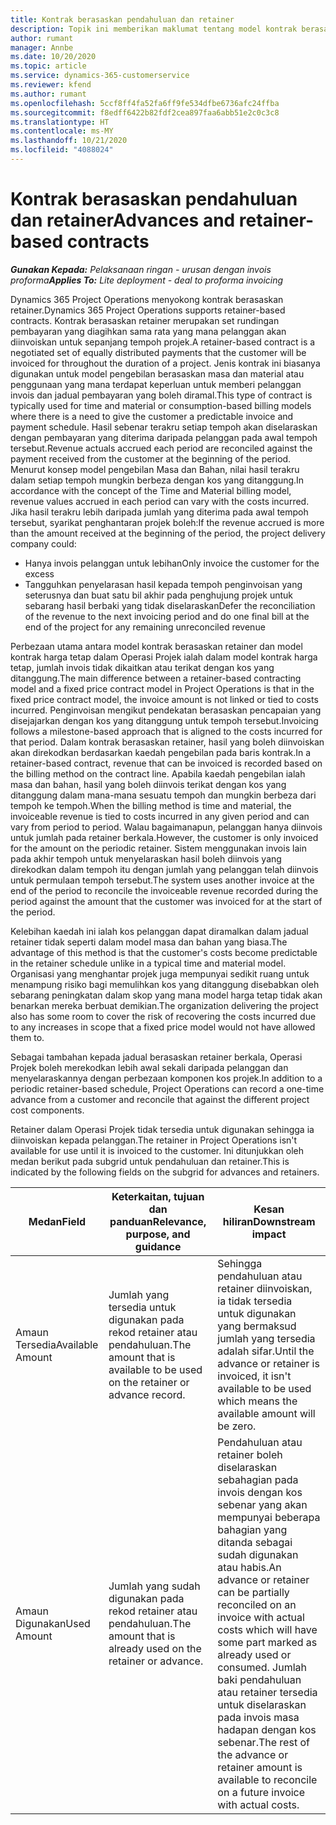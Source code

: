 ```yaml
---
title: Kontrak berasaskan pendahuluan dan retainer
description: Topik ini memberikan maklumat tentang model kontrak berasaskan retainer dan pendahuluan dalam Operasi Projek.
author: rumant
manager: Annbe
ms.date: 10/20/2020
ms.topic: article
ms.service: dynamics-365-customerservice
ms.reviewer: kfend
ms.author: rumant
ms.openlocfilehash: 5ccf8ff4fa52fa6ff9fe534dfbe6736afc24ffba
ms.sourcegitcommit: f8edff6422b82fdf2cea897faa6abb51e2c0c3c8
ms.translationtype: HT
ms.contentlocale: ms-MY
ms.lasthandoff: 10/21/2020
ms.locfileid: "4088024"
---
```

# <a name="advances-and-retainer-based-contracts"></a><span data-ttu-id="6d8fd-103">Kontrak berasaskan pendahuluan dan retainer</span><span class="sxs-lookup"><span data-stu-id="6d8fd-103">Advances and retainer-based contracts</span></span> 


<span data-ttu-id="6d8fd-104">_**Gunakan Kepada:** Pelaksanaan ringan - urusan dengan invois proforma_</span><span class="sxs-lookup"><span data-stu-id="6d8fd-104">_**Applies To:** Lite deployment - deal to proforma invoicing_</span></span>

<span data-ttu-id="6d8fd-105">Dynamics 365 Project Operations menyokong kontrak berasaskan retainer.</span><span class="sxs-lookup"><span data-stu-id="6d8fd-105">Dynamics 365 Project Operations supports retainer-based contracts.</span></span> <span data-ttu-id="6d8fd-106">Kontrak berasaskan retainer merupakan set rundingan pembayaran yang diagihkan sama rata yang mana pelanggan akan diinvoiskan untuk sepanjang tempoh projek.</span><span class="sxs-lookup"><span data-stu-id="6d8fd-106">A retainer-based contract is a negotiated set of equally distributed payments that the customer will be invoiced for throughout the duration of a project.</span></span> <span data-ttu-id="6d8fd-107">Jenis kontrak ini biasanya digunakan untuk model pengebilan berasaskan masa dan material atau penggunaan yang mana terdapat keperluan untuk memberi pelanggan invois dan jadual pembayaran yang boleh diramal.</span><span class="sxs-lookup"><span data-stu-id="6d8fd-107">This type of contract is typically used for time and material or consumption-based billing models where there is a need to give the customer a predictable invoice and payment schedule.</span></span> <span data-ttu-id="6d8fd-108">Hasil sebenar terakru setiap tempoh akan diselaraskan dengan pembayaran yang diterima daripada pelanggan pada awal tempoh tersebut.</span><span class="sxs-lookup"><span data-stu-id="6d8fd-108">Revenue actuals accrued each period are reconciled against the payment received from the customer at the beginning of the period.</span></span> <span data-ttu-id="6d8fd-109">Menurut konsep model pengebilan Masa dan Bahan, nilai hasil terakru dalam setiap tempoh mungkin berbeza dengan kos yang ditanggung.</span><span class="sxs-lookup"><span data-stu-id="6d8fd-109">In accordance with the concept of the Time and Material billing model, revenue values accrued in each period can vary with the costs incurred.</span></span> <span data-ttu-id="6d8fd-110">Jika hasil terakru lebih daripada jumlah yang diterima pada awal tempoh tersebut, syarikat penghantaran projek boleh:</span><span class="sxs-lookup"><span data-stu-id="6d8fd-110">If the revenue accrued is more than the amount received at the beginning of the period, the project delivery company could:</span></span>

- <span data-ttu-id="6d8fd-111">Hanya invois pelanggan untuk lebihan</span><span class="sxs-lookup"><span data-stu-id="6d8fd-111">Only invoice the customer for the excess</span></span> 
- <span data-ttu-id="6d8fd-112">Tangguhkan penyelarasan hasil kepada tempoh penginvoisan yang seterusnya dan buat satu bil akhir pada penghujung projek untuk sebarang hasil berbaki yang tidak diselaraskan</span><span class="sxs-lookup"><span data-stu-id="6d8fd-112">Defer the reconciliation of the revenue to the next invoicing period and do one final bill at the end of the project for any remaining unreconciled revenue</span></span>

<span data-ttu-id="6d8fd-113">Perbezaan utama antara model kontrak berasaskan retainer dan model kontrak harga tetap dalam Operasi Projek ialah dalam model kontrak harga tetap, jumlah invois tidak dikaitkan atau terikat dengan kos yang ditanggung.</span><span class="sxs-lookup"><span data-stu-id="6d8fd-113">The main difference between a retainer-based contracting model and a fixed price contract model in Project Operations is that in the fixed price contract model, the invoice amount is not linked or tied to costs incurred.</span></span> <span data-ttu-id="6d8fd-114">Penginvoisan mengikut pendekatan berasaskan pencapaian yang disejajarkan dengan kos yang ditanggung untuk tempoh tersebut.</span><span class="sxs-lookup"><span data-stu-id="6d8fd-114">Invoicing follows a milestone-based approach that is aligned to the costs incurred for that period.</span></span> <span data-ttu-id="6d8fd-115">Dalam kontrak berasaskan retainer, hasil yang boleh diinvoiskan akan direkodkan berdasarkan kaedah pengebilan pada baris kontrak.</span><span class="sxs-lookup"><span data-stu-id="6d8fd-115">In a retainer-based contract, revenue that can be invoiced is recorded based on the billing method on the contract line.</span></span> <span data-ttu-id="6d8fd-116">Apabila kaedah pengebilan ialah masa dan bahan, hasil yang boleh diinvois terikat dengan kos yang ditanggung dalam mana-mana sesuatu tempoh dan mungkin berbeza dari tempoh ke tempoh.</span><span class="sxs-lookup"><span data-stu-id="6d8fd-116">When the billing method is time and material, the invoiceable revenue is tied to costs incurred in any given period and can vary from period to period.</span></span> <span data-ttu-id="6d8fd-117">Walau bagaimanapun, pelanggan hanya diinvois untuk jumlah pada retainer berkala.</span><span class="sxs-lookup"><span data-stu-id="6d8fd-117">However, the customer is only invoiced for the amount on the periodic retainer.</span></span> <span data-ttu-id="6d8fd-118">Sistem menggunakan invois lain pada akhir tempoh untuk menyelaraskan hasil boleh diinvois yang direkodkan dalam tempoh itu dengan jumlah yang pelanggan telah diinvois untuk permulaan tempoh tersebut.</span><span class="sxs-lookup"><span data-stu-id="6d8fd-118">The system uses another invoice at the end of the period to reconcile the invoiceable revenue recorded during the period against the amount that the customer was invoiced for at the start of the period.</span></span>

<span data-ttu-id="6d8fd-119">Kelebihan kaedah ini ialah kos pelanggan dapat diramalkan dalam jadual retainer tidak seperti dalam model masa dan bahan yang biasa.</span><span class="sxs-lookup"><span data-stu-id="6d8fd-119">The advantage of this method is that the customer's costs become predictable in the retainer schedule unlike in a typical time and material model.</span></span> <span data-ttu-id="6d8fd-120">Organisasi yang menghantar projek juga mempunyai sedikit ruang untuk menampung risiko bagi memulihkan kos yang ditanggung disebabkan oleh sebarang peningkatan dalam skop yang mana model harga tetap tidak akan benarkan mereka berbuat demikian.</span><span class="sxs-lookup"><span data-stu-id="6d8fd-120">The organization delivering the project also has some room to cover the risk of recovering the costs incurred due to any increases in scope that a fixed price model would not have allowed them to.</span></span>

<span data-ttu-id="6d8fd-121">Sebagai tambahan kepada jadual berasaskan retainer berkala, Operasi Projek boleh merekodkan lebih awal sekali daripada pelanggan dan menyelaraskannya dengan perbezaan komponen kos projek.</span><span class="sxs-lookup"><span data-stu-id="6d8fd-121">In addition to a periodic retainer-based schedule, Project Operations can record a one-time advance from a customer and reconcile that against the different project cost components.</span></span>

<span data-ttu-id="6d8fd-122">Retainer dalam Operasi Projek tidak tersedia untuk digunakan sehingga ia diinvoiskan kepada pelanggan.</span><span class="sxs-lookup"><span data-stu-id="6d8fd-122">The retainer in Project Operations isn't available for use until it is invoiced to the customer.</span></span> <span data-ttu-id="6d8fd-123">Ini ditunjukkan oleh medan berikut pada subgrid untuk pendahuluan dan retainer.</span><span class="sxs-lookup"><span data-stu-id="6d8fd-123">This is indicated by the following fields on the subgrid for advances and retainers.</span></span>

| <span data-ttu-id="6d8fd-124">Medan</span><span class="sxs-lookup"><span data-stu-id="6d8fd-124">Field</span></span> | <span data-ttu-id="6d8fd-125">Keterkaitan, tujuan dan panduan</span><span class="sxs-lookup"><span data-stu-id="6d8fd-125">Relevance, purpose, and guidance</span></span> | <span data-ttu-id="6d8fd-126">Kesan hiliran</span><span class="sxs-lookup"><span data-stu-id="6d8fd-126">Downstream impact</span></span> |
| --- | --- | --- |
| <span data-ttu-id="6d8fd-127">Amaun Tersedia</span><span class="sxs-lookup"><span data-stu-id="6d8fd-127">Available Amount</span></span> | <span data-ttu-id="6d8fd-128">Jumlah yang tersedia untuk digunakan pada rekod retainer atau pendahuluan.</span><span class="sxs-lookup"><span data-stu-id="6d8fd-128">The amount that is available to be used on the retainer or advance record.</span></span> | <span data-ttu-id="6d8fd-129">Sehingga pendahuluan atau retainer diinvoiskan, ia tidak tersedia untuk digunakan yang bermaksud jumlah yang tersedia adalah sifar.</span><span class="sxs-lookup"><span data-stu-id="6d8fd-129">Until the advance or retainer is invoiced, it isn't available to be used which means the available amount will be zero.</span></span> |
| <span data-ttu-id="6d8fd-130">Amaun Digunakan</span><span class="sxs-lookup"><span data-stu-id="6d8fd-130">Used Amount</span></span> | <span data-ttu-id="6d8fd-131">Jumlah yang sudah digunakan pada rekod retainer atau pendahuluan.</span><span class="sxs-lookup"><span data-stu-id="6d8fd-131">The amount that is already used on the retainer or advance.</span></span> | <span data-ttu-id="6d8fd-132">Pendahuluan atau retainer boleh diselaraskan sebahagian pada invois dengan kos sebenar yang akan mempunyai beberapa bahagian yang ditanda sebagai sudah digunakan atau habis.</span><span class="sxs-lookup"><span data-stu-id="6d8fd-132">An advance or retainer can be partially reconciled on an invoice with actual costs which will have some part marked as already used or consumed.</span></span> <span data-ttu-id="6d8fd-133">Jumlah baki pendahuluan atau retainer tersedia untuk diselaraskan pada invois masa hadapan dengan kos sebenar.</span><span class="sxs-lookup"><span data-stu-id="6d8fd-133">The rest of the advance or retainer amount is available to reconcile on a future invoice with actual costs.</span></span> |
